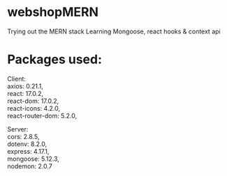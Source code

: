 # webshopMERN

Trying out the MERN stack
Learning Mongoose, react hooks & context api 

# Packages used:

Client:  
    axios: 0.21.1,  
    react: 17.0.2,  
    react-dom: 17.0.2,  
    react-icons: 4.2.0,  
    react-router-dom: 5.2.0,  
  
Server:  
    cors: 2.8.5,  
    dotenv: 8.2.0,  
    express: 4.17.1,  
    mongoose: 5.12.3,  
    nodemon: 2.0.7  
